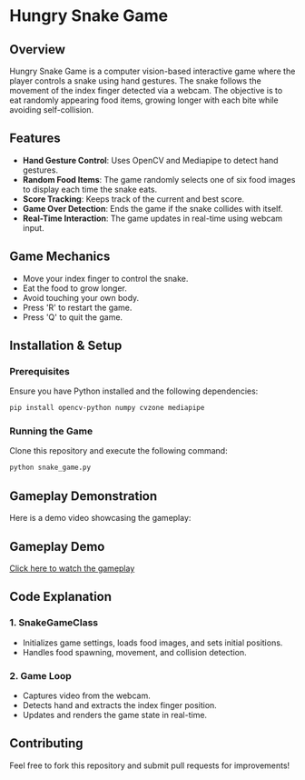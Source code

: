 # Hungry Snake Game

## Overview
Hungry Snake Game is a computer vision-based interactive game where the player controls a snake using hand gestures. The snake follows the movement of the index finger detected via a webcam. The objective is to eat randomly appearing food items, growing longer with each bite while avoiding self-collision.

## Features
- **Hand Gesture Control**: Uses OpenCV and Mediapipe to detect hand gestures.
- **Random Food Items**: The game randomly selects one of six food images to display each time the snake eats.
- **Score Tracking**: Keeps track of the current and best score.
- **Game Over Detection**: Ends the game if the snake collides with itself.
- **Real-Time Interaction**: The game updates in real-time using webcam input.

## Game Mechanics
- Move your index finger to control the snake.
- Eat the food to grow longer.
- Avoid touching your own body.
- Press 'R' to restart the game.
- Press 'Q' to quit the game.

## Installation & Setup
### Prerequisites
Ensure you have Python installed and the following dependencies:
```bash
pip install opencv-python numpy cvzone mediapipe
```

### Running the Game
Clone this repository and execute the following command:
```bash
python snake_game.py
```

## Gameplay Demonstration
Here is a demo video showcasing the gameplay:

##  Gameplay Demo
[Click here to watch the gameplay](https://github.com/Amin-mastori/Hungry-Snake-Game/raw/main/Gameplay/HungrySnake_Gameplay.mp4)

## Code Explanation
### 1. **SnakeGameClass**
- Initializes game settings, loads food images, and sets initial positions.
- Handles food spawning, movement, and collision detection.

### 2. **Game Loop**
- Captures video from the webcam.
- Detects hand and extracts the index finger position.
- Updates and renders the game state in real-time.

## Contributing
Feel free to fork this repository and submit pull requests for improvements!